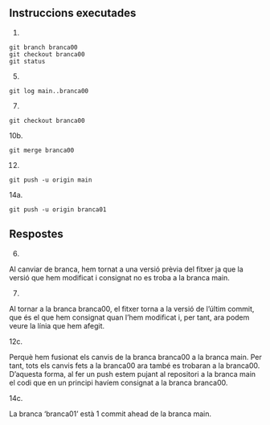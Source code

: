 ## Instruccions executades
1.
`git branch branca00`<br>
`git checkout branca00`<br>
`git status`<br>

5.
`git log main..branca00`

7.
`git checkout branca00`

10b.

`git merge branca00`

12.
`git push -u origin main`

14a.

`git push -u origin branca01`


## Respostes

6.

Al canviar de branca, hem tornat a una versió prèvia del fitxer ja que la versió que hem modificat i consignat no es troba a la branca main.

7.

Al tornar a la branca branca00, el fitxer torna a la versió de l’últim commit, que és el que hem consignat quan l’hem modificat i, per tant, ara podem veure la línia que hem afegit.


12c.

Perquè hem fusionat els canvis de la branca branca00 a la branca main. Per tant, tots els canvis fets a la branca00 ara també es trobaran a la branca00. D’aquesta forma, al fer un push estem pujant al repositori a la branca main el codi que en un principi havíem consignat a la branca branca00.


14c.

La branca ‘branca01’ està 1 commit ahead de la branca main.
